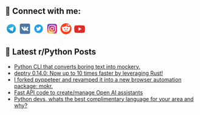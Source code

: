 ## 🔎 Connect with me:
[<img src="https://github.com/bullbesh/bullbesh/blob/main/images/Telegram.png" width="32" height="32" />](https://t.me/bullbesh)
[<img src="https://github.com/bullbesh/bullbesh/blob/main/images/VK.png" width="32" height="32" />](https://vk.com/bullbesh)
[<img src="https://github.com/bullbesh/bullbesh/blob/main/images/Twitter.png" width="32" height="32" />](https://twitter.com/bullbesh1)
[<img src="https://github.com/bullbesh/bullbesh/blob/main/images/Instagram.png" width="32" height="32" />](https://www.instagram.com/bullbesh)
[<img src="https://github.com/bullbesh/bullbesh/blob/main/images/Reddit.png" width="32" height="32" />](https://www.reddit.com/user/bullbesh)
[<img src="https://github.com/bullbesh/bullbesh/blob/main/images/YouTube.png" width="32" height="32" />](https://www.youtube.com/channel/UCtfjRs6uzgq5mfm8S06WTcg)

## 📕 Latest r/Python Posts
<!-- BLOG-POST-LIST:START -->
- [Python CLI that converts boring text into mockery.](https://www.reddit.com/r/Python/comments/1bew7da/python_cli_that_converts_boring_text_into_mockery/)
- [deptry 0.14.0: Now up to 10 times faster by leveraging Rust!](https://www.reddit.com/r/Python/comments/1bevfzf/deptry_0140_now_up_to_10_times_faster_by/)
- [I forked pyppeteer and revamped it into a new browser automation package: mokr.](https://www.reddit.com/r/Python/comments/1beun0u/i_forked_pyppeteer_and_revamped_it_into_a_new/)
- [Fast API code to create/manage Open AI assistants](https://www.reddit.com/r/Python/comments/1bepofg/fast_api_code_to_createmanage_open_ai_assistants/)
- [Python devs, whats the best complimentary language for your area and why?](https://www.reddit.com/r/Python/comments/1beks5t/python_devs_whats_the_best_complimentary_language/)
<!-- BLOG-POST-LIST:END -->
